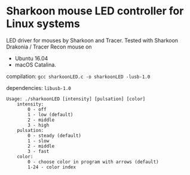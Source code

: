 # Sharkoon mouse LED controller for Linux systems
LED driver for mouses by Sharkoon and Tracer. Tested with Sharkoon Drakonia / Tracer Recon mouse on
- Ubuntu 16.04
- macOS Catalina.

compilation: `gcc sharkoonLED.c -o sharkoonLED -lusb-1.0`

dependencies: `libusb-1.0`

	Usage: ./sharkoonLED [intensity] [pulsation] [color]
		intensity:
			0 - off
			1 - low (default)
			2 - middle
			3 - high
		pulsation:
			0 - steady (default)
			1 - slow
			2 - middle
			3 - fast
		color:
			0 - choose color in program with arrows (default)
			1-24 - color index
